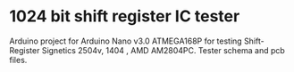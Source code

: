 # 1024 bit shift register IC tester 

Arduino project for Arduino Nano v3.0 ATMEGA168P for testing Shift-Register Signetics 2504v, 1404 , AMD AM2804PC.
Tester schema and pcb files.
